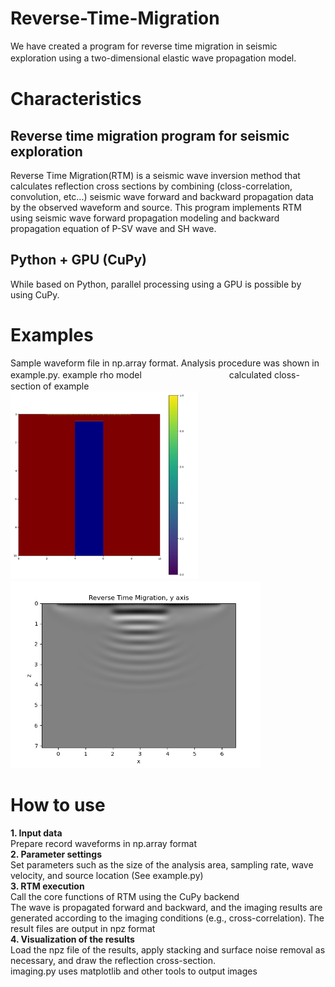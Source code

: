 # Reverse-Time-Migration
We have created a program for reverse time migration in seismic exploration using a two-dimensional elastic wave propagation model.　

# Characteristics
## Reverse time migration program for seismic exploration
Reverse Time Migration(RTM) is a seismic wave inversion method that calculates reflection cross sections by combining (closs-correlation, convolution, etc...) seismic wave forward and backward propagation data by the observed waveform and source.
This program implements RTM using seismic wave forward propagation modeling and backward propagation equation of P-SV wave and SH wave.
## Python + GPU (CuPy) 
While based on Python, parallel processing using a GPU is possible by using CuPy.

# Examples 
Sample waveform file in np.array format. Analysis procedure was shown in example.py. 
example rho model　　　　　　　　　　calculated closs-section of example  
<img src="https://github.com/HaraandYutaro/Reverse-Time-Migration/blob/main/examples/ex%20model/Ex_rhomodel.png" width="300" alt="Sample Image" /> <img src='https://github.com/HaraandYutaro/Reverse-Time-Migration/blob/main/examples/results/RTMimages/y_120.png' width="400" alt="Sample Image" />

# How to use
**1. Input data**  
Prepare record waveforms in np.array format  
**2. Parameter settings**  
Set parameters such as the size of the analysis area, sampling rate, wave velocity, and source location (See example.py)  
**3. RTM execution**  
Call the core functions of RTM using the CuPy backend  
The wave is propagated forward and backward, and the imaging results are generated according to the imaging conditions (e.g., cross-correlation). The result files are output in npz format  
**4. Visualization of the results**  
Load the npz file of the results, apply stacking and surface noise removal as necessary, and draw the reflection cross-section.  
imaging.py uses matplotlib and other tools to output images


